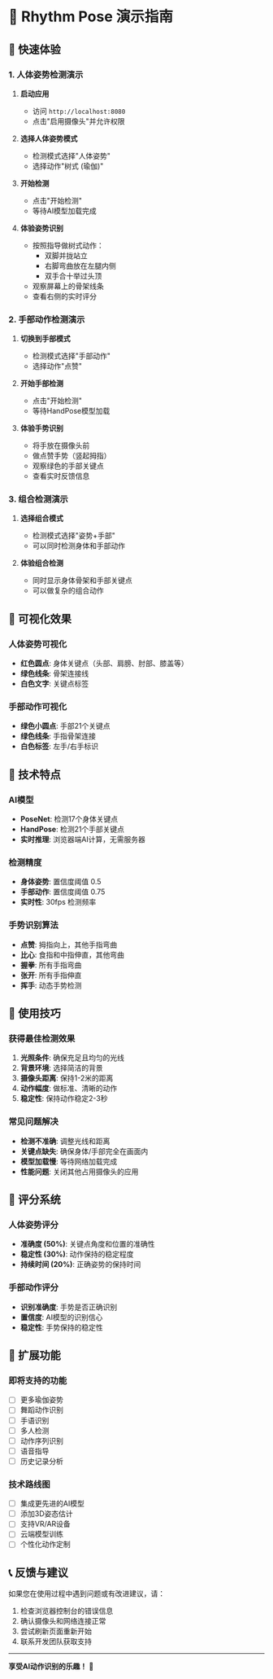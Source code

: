 # 🎯 Rhythm Pose 演示指南

## 🚀 快速体验

### 1. 人体姿势检测演示

1. **启动应用**
   - 访问 `http://localhost:8080`
   - 点击"启用摄像头"并允许权限

2. **选择人体姿势模式**
   - 检测模式选择"人体姿势"
   - 选择动作"树式 (瑜伽)"

3. **开始检测**
   - 点击"开始检测"
   - 等待AI模型加载完成

4. **体验姿势识别**
   - 按照指导做树式动作：
     - 双脚并拢站立
     - 右脚弯曲放在左腿内侧
     - 双手合十举过头顶
   - 观察屏幕上的骨架线条
   - 查看右侧的实时评分

### 2. 手部动作检测演示

1. **切换到手部模式**
   - 检测模式选择"手部动作"
   - 选择动作"点赞"

2. **开始手部检测**
   - 点击"开始检测"
   - 等待HandPose模型加载

3. **体验手势识别**
   - 将手放在摄像头前
   - 做点赞手势（竖起拇指）
   - 观察绿色的手部关键点
   - 查看实时反馈信息

### 3. 组合检测演示

1. **选择组合模式**
   - 检测模式选择"姿势+手部"
   - 可以同时检测身体和手部动作

2. **体验组合检测**
   - 同时显示身体骨架和手部关键点
   - 可以做复杂的组合动作

## 🎨 可视化效果

### 人体姿势可视化
- **红色圆点**: 身体关键点（头部、肩膀、肘部、膝盖等）
- **绿色线条**: 骨架连接线
- **白色文字**: 关键点标签

### 手部动作可视化
- **绿色小圆点**: 手部21个关键点
- **绿色线条**: 手指骨架连接
- **白色标签**: 左手/右手标识

## 🔧 技术特点

### AI模型
- **PoseNet**: 检测17个身体关键点
- **HandPose**: 检测21个手部关键点
- **实时推理**: 浏览器端AI计算，无需服务器

### 检测精度
- **身体姿势**: 置信度阈值 0.5
- **手部动作**: 置信度阈值 0.75
- **实时性**: 30fps 检测频率

### 手势识别算法
- **点赞**: 拇指向上，其他手指弯曲
- **比心**: 食指和中指伸直，其他弯曲
- **握拳**: 所有手指弯曲
- **张开**: 所有手指伸直
- **挥手**: 动态手势检测

## 📱 使用技巧

### 获得最佳检测效果
1. **光照条件**: 确保充足且均匀的光线
2. **背景环境**: 选择简洁的背景
3. **摄像头距离**: 保持1-2米的距离
4. **动作幅度**: 做标准、清晰的动作
5. **稳定性**: 保持动作稳定2-3秒

### 常见问题解决
- **检测不准确**: 调整光线和距离
- **关键点缺失**: 确保身体/手部完全在画面内
- **模型加载慢**: 等待网络加载完成
- **性能问题**: 关闭其他占用摄像头的应用

## 🎯 评分系统

### 人体姿势评分
- **准确度 (50%)**: 关键点角度和位置的准确性
- **稳定性 (30%)**: 动作保持的稳定程度
- **持续时间 (20%)**: 正确姿势的保持时间

### 手部动作评分
- **识别准确度**: 手势是否正确识别
- **置信度**: AI模型的识别信心
- **稳定性**: 手势保持的稳定性

## 🔮 扩展功能

### 即将支持的功能
- [ ] 更多瑜伽姿势
- [ ] 舞蹈动作识别
- [ ] 手语识别
- [ ] 多人检测
- [ ] 动作序列识别
- [ ] 语音指导
- [ ] 历史记录分析

### 技术路线图
- [ ] 集成更先进的AI模型
- [ ] 添加3D姿态估计
- [ ] 支持VR/AR设备
- [ ] 云端模型训练
- [ ] 个性化动作定制

## 📞 反馈与建议

如果您在使用过程中遇到问题或有改进建议，请：
1. 检查浏览器控制台的错误信息
2. 确认摄像头和网络连接正常
3. 尝试刷新页面重新开始
4. 联系开发团队获取支持

---

**享受AI动作识别的乐趣！** 🎉
